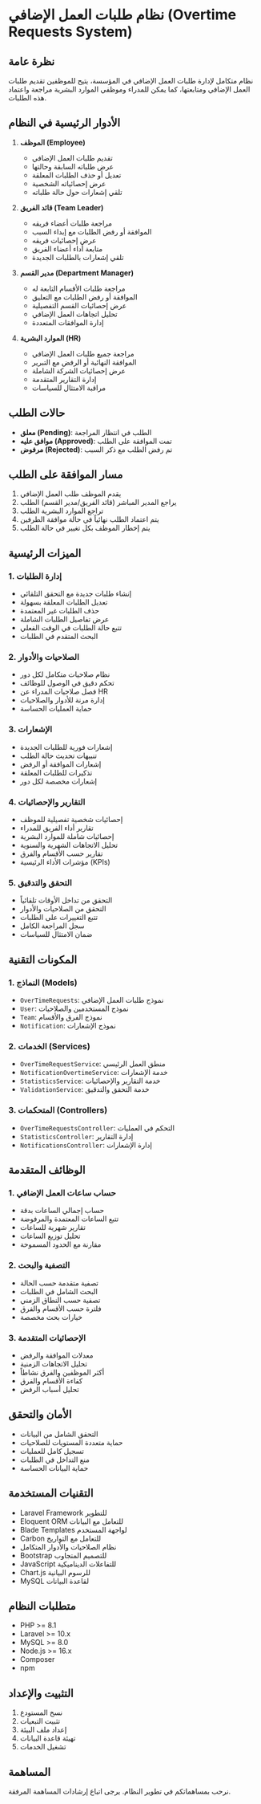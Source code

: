 # نظام طلبات العمل الإضافي (Overtime Requests System)

## نظرة عامة
نظام متكامل لإدارة طلبات العمل الإضافي في المؤسسة، يتيح للموظفين تقديم طلبات العمل الإضافي ومتابعتها، كما يمكن للمدراء وموظفي الموارد البشرية مراجعة واعتماد هذه الطلبات.

## الأدوار الرئيسية في النظام
1. **الموظف (Employee)**
   - تقديم طلبات العمل الإضافي
   - عرض طلباته السابقة وحالتها
   - تعديل أو حذف الطلبات المعلقة
   - عرض إحصائياته الشخصية
   - تلقي إشعارات حول حالة طلباته

2. **قائد الفريق (Team Leader)**
   - مراجعة طلبات أعضاء فريقه
   - الموافقة أو رفض الطلبات مع إبداء السبب
   - عرض إحصائيات فريقه
   - متابعة أداء أعضاء الفريق
   - تلقي إشعارات بالطلبات الجديدة

3. **مدير القسم (Department Manager)**
   - مراجعة طلبات الأقسام التابعة له
   - الموافقة أو رفض الطلبات مع التعليق
   - عرض إحصائيات القسم التفصيلية
   - تحليل اتجاهات العمل الإضافي
   - إدارة الموافقات المتعددة

4. **الموارد البشرية (HR)**
   - مراجعة جميع طلبات العمل الإضافي
   - الموافقة النهائية أو الرفض مع التبرير
   - عرض إحصائيات الشركة الشاملة
   - إدارة التقارير المتقدمة
   - مراقبة الامتثال للسياسات

## حالات الطلب
- **معلق (Pending)**: الطلب في انتظار المراجعة
- **موافق عليه (Approved)**: تمت الموافقة على الطلب
- **مرفوض (Rejected)**: تم رفض الطلب مع ذكر السبب

## مسار الموافقة على الطلب
1. يقدم الموظف طلب العمل الإضافي
2. يراجع المدير المباشر (قائد الفريق/مدير القسم) الطلب
3. تراجع الموارد البشرية الطلب
4. يتم اعتماد الطلب نهائياً في حالة موافقة الطرفين
5. يتم إخطار الموظف بكل تغيير في حالة الطلب

## الميزات الرئيسية

### 1. إدارة الطلبات
- إنشاء طلبات جديدة مع التحقق التلقائي
- تعديل الطلبات المعلقة بسهولة
- حذف الطلبات غير المعتمدة
- عرض تفاصيل الطلبات الشاملة
- تتبع حالة الطلبات في الوقت الفعلي
- البحث المتقدم في الطلبات

### 2. الصلاحيات والأدوار
- نظام صلاحيات متكامل لكل دور
- تحكم دقيق في الوصول للوظائف
- فصل صلاحيات المدراء عن HR
- إدارة مرنة للأدوار والصلاحيات
- حماية العمليات الحساسة

### 3. الإشعارات
- إشعارات فورية للطلبات الجديدة
- تنبيهات تحديث حالة الطلب
- إشعارات الموافقة أو الرفض
- تذكيرات للطلبات المعلقة
- إشعارات مخصصة لكل دور

### 4. التقارير والإحصائيات
- إحصائيات شخصية تفصيلية للموظف
- تقارير أداء الفريق للمدراء
- إحصائيات شاملة للموارد البشرية
- تحليل الاتجاهات الشهرية والسنوية
- تقارير حسب الأقسام والفرق
- مؤشرات الأداء الرئيسية (KPIs)

### 5. التحقق والتدقيق
- التحقق من تداخل الأوقات تلقائياً
- التحقق من الصلاحيات والأدوار
- تتبع التغييرات على الطلبات
- سجل المراجعة الكامل
- ضمان الامتثال للسياسات

## المكونات التقنية

### 1. النماذج (Models)
- `OverTimeRequests`: نموذج طلبات العمل الإضافي
- `User`: نموذج المستخدمين والصلاحيات
- `Team`: نموذج الفرق والأقسام
- `Notification`: نموذج الإشعارات

### 2. الخدمات (Services)
- `OverTimeRequestService`: منطق العمل الرئيسي
- `NotificationOvertimeService`: خدمة الإشعارات
- `StatisticsService`: خدمة التقارير والإحصائيات
- `ValidationService`: خدمة التحقق والتدقيق

### 3. المتحكمات (Controllers)
- `OverTimeRequestsController`: التحكم في العمليات
- `StatisticsController`: إدارة التقارير
- `NotificationsController`: إدارة الإشعارات

## الوظائف المتقدمة

### 1. حساب ساعات العمل الإضافي
- حساب إجمالي الساعات بدقة
- تتبع الساعات المعتمدة والمرفوضة
- تقارير شهرية للساعات
- تحليل توزيع الساعات
- مقارنة مع الحدود المسموحة

### 2. التصفية والبحث
- تصفية متقدمة حسب الحالة
- البحث الشامل في الطلبات
- تصفية حسب النطاق الزمني
- فلترة حسب الأقسام والفرق
- خيارات بحث مخصصة

### 3. الإحصائيات المتقدمة
- معدلات الموافقة والرفض
- تحليل الاتجاهات الزمنية
- أكثر الموظفين والفرق نشاطاً
- كفاءة الأقسام والفرق
- تحليل أسباب الرفض

## الأمان والتحقق
- التحقق الشامل من البيانات
- حماية متعددة المستويات للصلاحيات
- تسجيل كامل للعمليات
- منع التداخل في الطلبات
- حماية البيانات الحساسة

## التقنيات المستخدمة
- Laravel Framework للتطوير
- Eloquent ORM للتعامل مع البيانات
- Blade Templates لواجهة المستخدم
- Carbon للتعامل مع التواريخ
- نظام الصلاحيات والأدوار المتكامل
- Bootstrap للتصميم المتجاوب
- JavaScript للتفاعلات الديناميكية
- Chart.js للرسوم البيانية
- MySQL لقاعدة البيانات

## متطلبات النظام
- PHP >= 8.1
- Laravel >= 10.x
- MySQL >= 8.0
- Node.js >= 16.x
- Composer
- npm

## التثبيت والإعداد
1. نسخ المستودع
2. تثبيت التبعيات
3. إعداد ملف البيئة
4. تهيئة قاعدة البيانات
5. تشغيل الخدمات

## المساهمة
نرحب بمساهماتكم في تطوير النظام. يرجى اتباع إرشادات المساهمة المرفقة.
